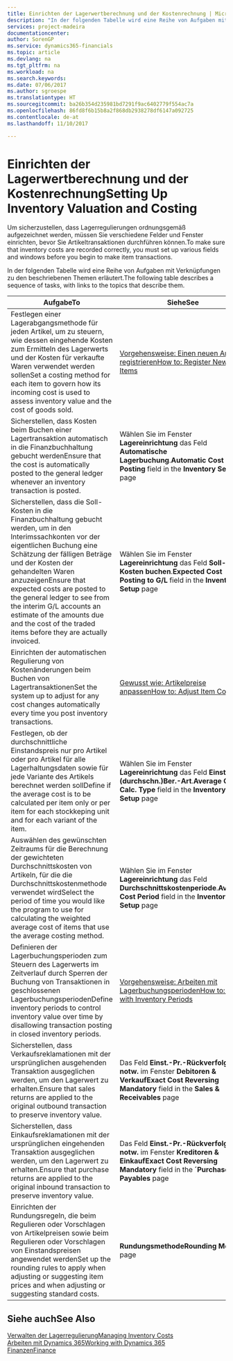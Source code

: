 ```yaml
---
title: Einrichten der Lagerwertberechnung und der Kostenrechnung | Microsoft Docs
description: "In der folgenden Tabelle wird eine Reihe von Aufgaben mit Verknüpfungen zu den beschriebenen Themen erläutert."
services: project-madeira
documentationcenter: 
author: SorenGP
ms.service: dynamics365-financials
ms.topic: article
ms.devlang: na
ms.tgt_pltfrm: na
ms.workload: na
ms.search.keywords: 
ms.date: 07/06/2017
ms.author: sgroespe
ms.translationtype: HT
ms.sourcegitcommit: ba26b354d235981bd7291f9ac6402779f554ac7a
ms.openlocfilehash: 86fd8f6b15b8a2f868db2938278df6147a092725
ms.contentlocale: de-at
ms.lasthandoff: 11/10/2017

---
```

# <a name="setting-up-inventory-valuation-and-costing"></a><span data-ttu-id="bba4a-103">Einrichten der Lagerwertberechnung und der Kostenrechnung</span><span class="sxs-lookup"><span data-stu-id="bba4a-103">Setting Up Inventory Valuation and Costing</span></span>
<span data-ttu-id="bba4a-104">Um sicherzustellen, dass Lagerregulierungen ordnungsgemäß aufgezeichnet werden, müssen Sie verschiedene Felder und Fenster einrichten, bevor Sie Artikeltransaktionen durchführen können.</span><span class="sxs-lookup"><span data-stu-id="bba4a-104">To make sure that inventory costs are recorded correctly, you must set up various fields and windows before you begin to make item transactions.</span></span>

<span data-ttu-id="bba4a-105">In der folgenden Tabelle wird eine Reihe von Aufgaben mit Verknüpfungen zu den beschriebenen Themen erläutert.</span><span class="sxs-lookup"><span data-stu-id="bba4a-105">The following table describes a sequence of tasks, with links to the topics that describe them.</span></span>

|<span data-ttu-id="bba4a-106">**Aufgabe**</span><span class="sxs-lookup"><span data-stu-id="bba4a-106">**To**</span></span>|<span data-ttu-id="bba4a-107">**Siehe**</span><span class="sxs-lookup"><span data-stu-id="bba4a-107">**See**</span></span>|  
|------------|-------------|  
|<span data-ttu-id="bba4a-108">Festlegen einer Lagerabgangsmethode für jeden Artikel, um zu steuern, wie dessen eingehende Kosten zum Ermitteln des Lagerwerts und der Kosten für verkaufte Waren verwendet werden sollen</span><span class="sxs-lookup"><span data-stu-id="bba4a-108">Set a costing method for each item to govern how its incoming cost is used to assess inventory value and the cost of goods sold.</span></span>|[<span data-ttu-id="bba4a-109">Vorgehensweise: Einen neuen Artikel registrieren</span><span class="sxs-lookup"><span data-stu-id="bba4a-109">How to: Register New Items</span></span>](inventory-how-register-new-items.md)|  
|<span data-ttu-id="bba4a-110">Sicherstellen, dass Kosten beim Buchen einer Lagertransaktion automatisch in die Finanzbuchhaltung gebucht werden</span><span class="sxs-lookup"><span data-stu-id="bba4a-110">Ensure that the cost is automatically posted to the general ledger whenever an inventory transaction is posted.</span></span>|<span data-ttu-id="bba4a-111">Wählen Sie im Fenster **Lagereinrichtung** das Feld **Automatische Lagerbuchung**.</span><span class="sxs-lookup"><span data-stu-id="bba4a-111">**Automatic Cost Posting** field in the **Inventory Setup** page</span></span>|  
|<span data-ttu-id="bba4a-112">Sicherstellen, dass die Soll-Kosten in die Finanzbuchhaltung gebucht werden, um in den Interimssachkonten vor der eigentlichen Buchung eine Schätzung der fälligen Beträge und der Kosten der gehandelten Waren anzuzeigen</span><span class="sxs-lookup"><span data-stu-id="bba4a-112">Ensure that expected costs are posted to the general ledger to see from the interim G/L accounts an estimate of the amounts due and the cost of the traded items before they are actually invoiced.</span></span>|<span data-ttu-id="bba4a-113">Wählen Sie im Fenster **Lagereinrichtung** das Feld **Soll-Kosten buchen**.</span><span class="sxs-lookup"><span data-stu-id="bba4a-113">**Expected Cost Posting to G/L** field in the **Inventory Setup** page</span></span>|  
|<span data-ttu-id="bba4a-114">Einrichten der automatischen Regulierung von Kostenänderungen beim Buchen von Lagertransaktionen</span><span class="sxs-lookup"><span data-stu-id="bba4a-114">Set the system up to adjust for any cost changes automatically every time you post inventory transactions.</span></span>|[<span data-ttu-id="bba4a-115">Gewusst wie: Artikelpreise anpassen</span><span class="sxs-lookup"><span data-stu-id="bba4a-115">How to: Adjust Item Costs</span></span>](inventory-how-adjust-item-costs.md)|  
|<span data-ttu-id="bba4a-116">Festlegen, ob der durchschnittliche Einstandspreis nur pro Artikel oder pro Artikel für alle Lagerhaltungsdaten sowie für jede Variante des Artikels berechnet werden soll</span><span class="sxs-lookup"><span data-stu-id="bba4a-116">Define if the average cost is to be calculated per item only or per item for each stockkeping unit and for each variant of the item.</span></span>|<span data-ttu-id="bba4a-117">Wählen Sie im Fenster **Lagereinrichtung** das Feld **Einst.-Pr.(durchschn.)Ber.-Art**.</span><span class="sxs-lookup"><span data-stu-id="bba4a-117">**Average Cost Calc. Type** field in the **Inventory Setup** page</span></span>|  
|<span data-ttu-id="bba4a-118">Auswählen des gewünschten Zeitraums für die Berechnung der gewichteten Durchschnittskosten von Artikeln, für die die Durchschnittskostenmethode verwendet wird</span><span class="sxs-lookup"><span data-stu-id="bba4a-118">Select the period of time you would like the program to use for calculating the weighted average cost of items that use the average costing method.</span></span>|<span data-ttu-id="bba4a-119">Wählen Sie im Fenster **Lagereinrichtung** das Feld **Durchschnittskostenperiode**.</span><span class="sxs-lookup"><span data-stu-id="bba4a-119">**Average Cost Period** field in the **Inventory Setup** page</span></span>|  
|<span data-ttu-id="bba4a-120">Definieren der Lagerbuchungsperioden zum Steuern des Lagerwerts im Zeitverlauf durch Sperren der Buchung von Transaktionen in geschlossenen Lagerbuchungsperioden</span><span class="sxs-lookup"><span data-stu-id="bba4a-120">Define inventory periods to control inventory value over time by disallowing transaction posting in closed inventory periods.</span></span>|[<span data-ttu-id="bba4a-121">Vorgehensweise: Arbeiten mit Lagerbuchungsperioden</span><span class="sxs-lookup"><span data-stu-id="bba4a-121">How to: Work with Inventory Periods</span></span>](finance-how-to-work-with-inventory-periods.md)|  
|<span data-ttu-id="bba4a-122">Sicherstellen, dass Verkaufsreklamationen mit der ursprünglichen ausgehenden Transaktion ausgeglichen werden, um den Lagerwert zu erhalten.</span><span class="sxs-lookup"><span data-stu-id="bba4a-122">Ensure that sales returns are applied to the original outbound transaction to preserve inventory value.</span></span>|<span data-ttu-id="bba4a-123">Das Feld **Einst.-Pr.-Rückverfolg. notw.** im Fenster **Debitoren & Verkauf**</span><span class="sxs-lookup"><span data-stu-id="bba4a-123">**Exact Cost Reversing Mandatory** field in the **Sales & Receivables** page</span></span>|  
|<span data-ttu-id="bba4a-124">Sicherstellen, dass Einkaufsreklamationen mit der ursprünglichen eingehenden Transaktion ausgeglichen werden, um den Lagerwert zu erhalten.</span><span class="sxs-lookup"><span data-stu-id="bba4a-124">Ensure that purchase returns are applied to the original inbound transaction to preserve inventory value.</span></span>|<span data-ttu-id="bba4a-125">Das Feld **Einst.-Pr.-Rückverfolg. notw.** im Fenster **Kreditoren & Einkauf**</span><span class="sxs-lookup"><span data-stu-id="bba4a-125">**Exact Cost Reversing Mandatory** field in the **´Purchases & Payables** page</span></span>|
|<span data-ttu-id="bba4a-126">Einrichten der Rundungsregeln, die beim Regulieren oder Vorschlagen von Artikelpreisen sowie beim Regulieren oder Vorschlagen von Einstandspreisen angewendet werden</span><span class="sxs-lookup"><span data-stu-id="bba4a-126">Set up the rounding rules to apply when adjusting or suggesting item prices and when adjusting or suggesting standard costs.</span></span>|<span data-ttu-id="bba4a-127">**Rundungsmethode**</span><span class="sxs-lookup"><span data-stu-id="bba4a-127">**Rounding Method** page</span></span>|  

## <a name="see-also"></a><span data-ttu-id="bba4a-128">Siehe auch</span><span class="sxs-lookup"><span data-stu-id="bba4a-128">See Also</span></span>  
[<span data-ttu-id="bba4a-129">Verwalten der Lagerregulierung</span><span class="sxs-lookup"><span data-stu-id="bba4a-129">Managing Inventory Costs</span></span>](finance-manage-inventory-costs.md)  
[<span data-ttu-id="bba4a-130">Arbeiten mit Dynamics 365</span><span class="sxs-lookup"><span data-stu-id="bba4a-130">Working with Dynamics 365</span></span>](ui-work-product.md)  
[<span data-ttu-id="bba4a-131">Finanzen</span><span class="sxs-lookup"><span data-stu-id="bba4a-131">Finance</span></span>](finance.md)  

